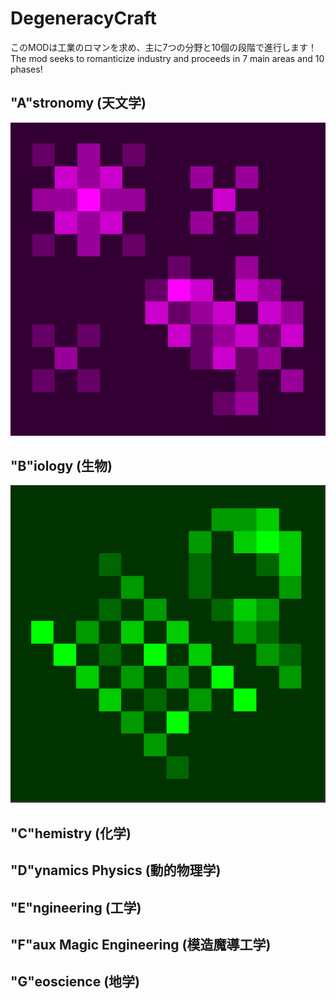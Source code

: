 
# DegeneracyCraft
このMODは工業のロマンを求め、主に7つの分野と10個の段階で進行します！<br>
The mod seeks to romanticize industry and proceeds in 7 main areas and 10 phases!

## "A"stronomy (天文学)
![Astronomy Icon](https://github.com/MCMEpitap/DegeneracyCraft_1.18.2/blob/master/github_astronomy_icon.png)
## "B"iology (生物)
![Biology Icon](https://github.com/MCMEpitap/DegeneracyCraft_1.18.2/blob/master/github_biology_icon.png)
## "C"hemistry (化学)
## "D"ynamics Physics (動的物理学)

## "E"ngineering (工学)

## "F"aux Magic Engineering (模造魔導工学)

## "G"eoscience (地学)
